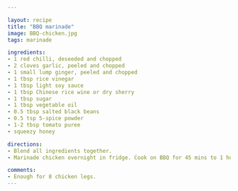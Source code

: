 ```yaml
---

layout: recipe
title: "BBQ marinade"
image: BBQ-chicken.jpg
tags: marinade

ingredients:
- 1 red chilli, deseeded and chopped
- 2 cloves garlic, peeled and chopped
- 1 small lump ginger, peeled and chopped
- 1 tbsp rice vinegar
- 1 tbsp light soy sauce
- 1 tbsp Chinese rice wine or dry sherry
- 1 tbsp sugar
- 1 tbsp vegetable oil
- 0.5 tbsp salted black beans
- 0.5 tsp 5-spice powder
- 1-2 tbsp tomato puree
- squeezy honey

directions:
- Blend all ingredients together.
- Marinade chicken overnight in fridge. Cook on BBQ for 45 mins to 1 hour, adding honey drizzle 10-15 mins before end.

comments: 
- Enough for 8 chicken legs.
---
```

